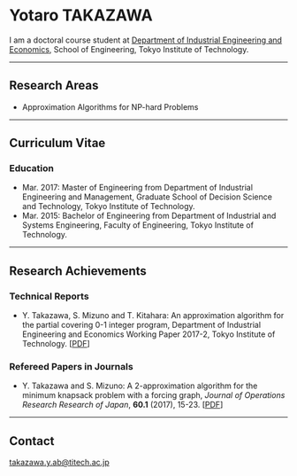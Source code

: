 # Yotaro TAKAZAWA
I am a doctoral course student at [Department of Industrial Engineering and Economics](http://educ.titech.ac.jp/iee/eng/), School of Engineering, Tokyo Institute of Technology.

---
## Research Areas
-   Approximation Algorithms for NP-hard Problems

---
## Curriculum Vitae
### Education
-   Mar. 2017: Master of Engineering from Department of Industrial Engineering and Management, Graduate School of Decision Science and Technology, Tokyo Institute of Technology.
-   Mar. 2015: Bachelor of Engineering from Department of Industrial and Systems Engineering, Faculty of Engineering, Tokyo Institute of Technology.

---
## Research Achievements
### Technical Reports
-   Y. Takazawa, S. Mizuno and T. Kitahara: An approximation algorithm for the partial covering 0-1 integer program, Department of Industrial Engineering and Economics Working Paper 2017-2, Tokyo Institute of Technology. [[PDF](http://educ.titech.ac.jp/iee/news/file/news_14784.pdf)]

### Refereed Papers in Journals
-   Y. Takazawa and S. Mizuno: A 2-approximation algorithm for the minimum knapsack problem with a forcing graph, *Journal of Operations Research Research of Japan*, **60.1** (2017), 15-23. [[PDF](http://www.orsj.or.jp/~archive/pdf/e_mag/Vol.60_01_015.pdf)]

---
## Contact
[&#116;&#97;&#107;&#97;&#122;&#97;&#119;&#97;&#46;&#121;&#46;&#97;&#98;&#64;&#116;&#105;&#116;&#101;&#99;&#104;&#46;&#97;&#99;&#46;&#106;&#112;](<&#116;&#97;&#107;&#97;&#122;&#97;&#119;&#97;&#46;&#121;&#46;&#97;&#98;&#64;&#116;&#105;&#116;&#101;&#99;&#104;&#46;&#97;&#99;&#46;&#106;&#112;>)
